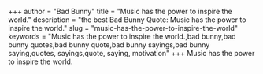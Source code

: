 +++
author = "Bad Bunny"
title = "Music has the power to inspire the world."
description = "the best Bad Bunny Quote: Music has the power to inspire the world."
slug = "music-has-the-power-to-inspire-the-world"
keywords = "Music has the power to inspire the world.,bad bunny,bad bunny quotes,bad bunny quote,bad bunny sayings,bad bunny saying,quotes, sayings,quote, saying, motivation"
+++
Music has the power to inspire the world.
